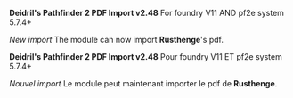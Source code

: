 **Deidril's Pathfinder 2 PDF Import v2.48**
For foundry V11 AND pf2e system 5.7.4+

*New import*
The module can now import **Rusthenge**'s pdf.

**Deidril's Pathfinder 2 PDF Import v2.48**
Pour foundry V11 ET pf2e system 5.7.4+

*Nouvel import*
Le module peut maintenant importer le pdf de **Rusthenge**.
